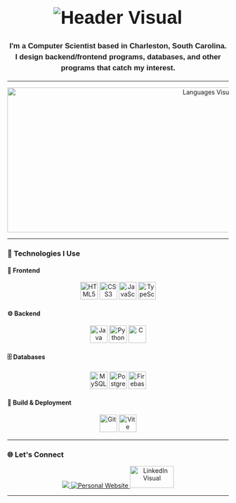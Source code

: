 <h1 align="center" style="font-family: 'Futura', sans-serif; font-weight: 900; font-size: 3em;">
  <img src="https://custom-readme-visuals.vercel.app/api/header" alt="Header Visual" />
</h1>

<p align="center" style="font-family: 'Futura', sans-serif; font-weight: 600; font-size: 1.2em; line-height: 1.5;">
  I'm a Computer Scientist based in Charleston, South Carolina.<br>
  I design backend/frontend programs, databases, and other programs that catch my interest.
</p>

---

<p align="center">  
  <!-- Languages Visual -->
  <img src="https://custom-readme-visuals.vercel.app/api/languages" width="900" height="330" alt="Languages Visual" />
</p>

---

### 🧰 Technologies I Use

#### 🎨 Frontend
<div align="center">
  <img src="https://cdn.jsdelivr.net/gh/devicons/devicon/icons/html5/html5-original.svg" height="40" alt="HTML5" />
  <img src="https://cdn.jsdelivr.net/gh/devicons/devicon/icons/css3/css3-original.svg" height="40" alt="CSS3" />
  <img src="https://cdn.jsdelivr.net/gh/devicons/devicon/icons/javascript/javascript-original.svg" height="40" alt="JavaScript" />
  <img src="https://cdn.jsdelivr.net/gh/devicons/devicon/icons/typescript/typescript-original.svg" height="40" alt="TypeScript" />
</div>

#### ⚙️ Backend
<div align="center">
  <img src="https://cdn.jsdelivr.net/gh/devicons/devicon/icons/java/java-original.svg" height="40" alt="Java" />
  <img src="https://cdn.jsdelivr.net/gh/devicons/devicon/icons/python/python-original.svg" height="40" alt="Python" />
  <img src="https://cdn.jsdelivr.net/gh/devicons/devicon/icons/c/c-original.svg" height="40" alt="C" />
</div>

#### 🗄️ Databases
<div align="center">
  <img src="https://cdn.jsdelivr.net/gh/devicons/devicon/icons/mysql/mysql-original.svg" height="40" alt="MySQL" />
  <img src="https://cdn.jsdelivr.net/gh/devicons/devicon/icons/postgresql/postgresql-original.svg" height="40" alt="PostgreSQL" />
  <img src="https://cdn.jsdelivr.net/gh/devicons/devicon/icons/firebase/firebase-plain.svg" height="40" alt="Firebase" />
</div>

#### 🚀 Build & Deployment
<div align="center">
  <img src="https://cdn.jsdelivr.net/gh/devicons/devicon/icons/git/git-original.svg" height="40" alt="Git" />
    <img src="https://cdn.jsdelivr.net/gh/devicons/devicon/icons/vite/vite-original.svg" height="40" alt="Vite" />


</div>


---

### 🌐 Let's Connect

<p align="center">
  <a href="http://www.linkedin.com/in/justinnl" target="_blank">
    <img src="https://img.shields.io/badge/LinkedIn-0077B5?style=for-the-badge&logo=linkedin&logoColor=white" />
  </a>
  <a href="https://portfolio-web-mu-ten.vercel.app/" target="_blank" rel="noopener noreferrer">
    <img src="https://img.shields.io/badge/Personal%20Website-4CAF50?style=for-the-badge&logo=web&logoColor=white" alt="Personal Website" />
    <img src="https://custom-readme-visuals.vercel.app/api/connect" width="100" height="50" alt="LinkedIn Visual" />

  </a>
</p>

---
